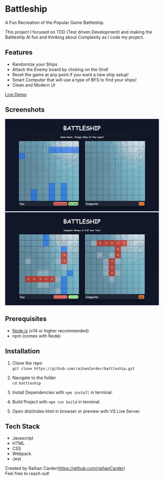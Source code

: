 # Battleship

A Fun Recreation of the Popular Game Battleship.

This project I focused on TDD (Test driven Development) and making the Battleship AI fun and thinking about Complexity as I code my project.

## Features

- Randomize your Ships
- Attack the Enemy board by clicking on the Grid!
- Reset the game at any point if you want a new ship setup!
- Smart Computer that will use a type of BFS to find your ships!
- Clean and Modern UI

[Live Demo](https://raihancarder.github.io/battleship/)

## Screenshots

![Initialized Screen](./src/images/screenshot1.png)
![Gameplay](./src/images/screenshot2.png)

## Prerequisites

- [Node.js](https://nodejs.org/) (v14 or higher recommended)
- npm (comes with Node)

## Installation

1. Clone the repo  
   `git clone https://github.com/raihanCarder/battleship.git`

2. Navigate to the folder  
   `cd battleship`

3. Install Dependencies with `npm install` in terminal.

4. Build Project with `npm run build` in terminal.

5. Open dist/index.html in browser or preview with VS Live Server.

## Tech Stack

- Javascript
- HTML
- CSS
- Webpack
- Jest

Created by Raihan Carder(https://github.com/raihanCarder)  
Feel free to reach out!
